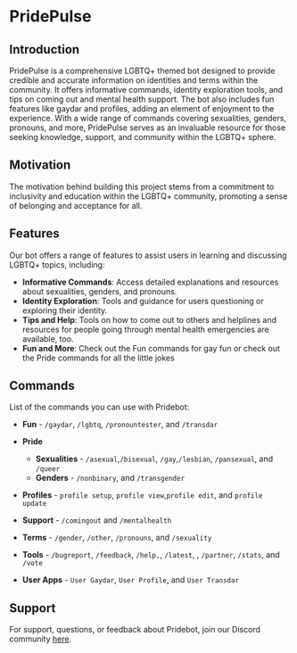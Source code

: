 # PridePulse

## Introduction
PridePulse is a comprehensive LGBTQ+ themed bot designed to provide credible and accurate information on identities and terms within the community. It offers informative commands, identity exploration tools, and tips on coming out and mental health support. The bot also includes fun features like gaydar and profiles, adding an element of enjoyment to the experience. With a wide range of commands covering sexualities, genders, pronouns, and more, PridePulse serves as an invaluable resource for those seeking knowledge, support, and community within the LGBTQ+ sphere.

## Motivation
The motivation behind building this project stems from a commitment to inclusivity and education within the LGBTQ+ community, promoting a sense of belonging and acceptance for all.

## Features
Our bot offers a range of features to assist users in learning and discussing LGBTQ+ topics, including:
- **Informative Commands**: Access detailed explanations and resources about sexualities, genders, and pronouns.
- **Identity Exploration**: Tools and guidance for users questioning or exploring their identity. 
- **Tips and Help**: Tools on how to come out to others and helplines and resources for people going through mental health emergencies are available, too.
- **Fun and More**: Check out the Fun commands for gay fun or check out the Pride commands for all the little jokes

## Commands
List of the commands you can use with Pridebot:
- **Fun** - `/gaydar`, `/lgbtq`, `/pronountester`, and `/transdar`
- **Pride** 
    - **Sexualities** - `/asexual`,`/bisexual`, `/gay`,`/lesbian`, `/pansexual`, and `/queer` 
    - **Genders** -  `/nonbinary`, and `/transgender`
- **Profiles** - `profile setup`, `profile view`,`profile edit`, and `profile update`
- **Support** - `/comingout` and `/mentalhealth`
- **Terms** - `/gender`, `/other`, `/pronouns`, and `/sexuality`
- **Tools** - `/bugreport`, `/feedback`, `/help,`, `/latest`, , `/partner`, `/stats`, and `/vote`

- **User Apps** - `User Gaydar`, `User Profile`, and `User Transdar`

## Support
For support, questions, or feedback about Pridebot, join our Discord community [here](https://discord.gg/Z8RynpSP).

